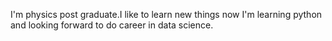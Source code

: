 I'm physics post graduate.I like to learn new things now I'm learning python and looking forward to do career in data science.
